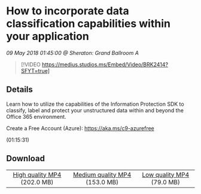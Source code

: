 # How to incorporate data classification capabilities within your application

*09 May 2018 01:45:00 @ Sheraton: Grand Ballroom A*

> [!VIDEO https://medius.studios.ms/Embed/Video/BRK2414?SFYT=true]

## Details

<p>Learn how to utilize the capabilities of the Information Protection SDK to classify, label and protect your unstructured data within and beyond the Office 365 environment.</p><p>Create a Free Account (Azure): <a href="https://aka.ms/c9-azurefree">https://aka.ms/c9-azurefree</a></p> (01:15:31)

## Download

||||
|:--:|:----:|:-:|
|[High quality MP4](https://sec.ch9.ms/ch9/bed0/999bbecf-f390-4add-be89-7a236051bed0/BRK2414_high.mp4) (202.0 MB)|[Medium quality MP4](https://sec.ch9.ms/ch9/bed0/999bbecf-f390-4add-be89-7a236051bed0/BRK2414_mid.mp4) (153.0 MB)|[Low quality MP4](https://sec.ch9.ms/ch9/bed0/999bbecf-f390-4add-be89-7a236051bed0/BRK2414.mp4) (79.0 MB)|